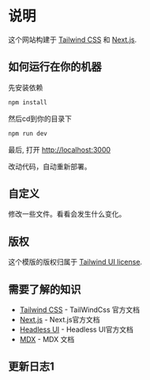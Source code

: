 # 说明

这个网站构建于 [Tailwind CSS](https://tailwindcss.com) 和 [Next.js](https://nextjs.org).

## 如何运行在你的机器

先安装依赖

```bash
npm install
```
然后cd到你的目录下

```bash
npm run dev
```

最后, 打开 [http://localhost:3000](http://localhost:3000)

改动代码，自动重新部署。

## 自定义

修改一些文件。看看会发生什么变化。

## 版权

这个模版的版权归属于 [Tailwind UI license](https://tailwindui.com/license).

## 需要了解的知识

- [Tailwind CSS](https://tailwindcss.com/docs) - TailWindCss 官方文档
- [Next.js](https://nextjs.org/docs) - Next.js官方文档
- [Headless UI](https://headlessui.dev) - Headless UI官方文档
- [MDX](https://mdxjs.com) -  MDX 文档


## 更新日志1